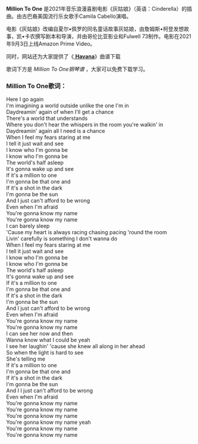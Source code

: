 

**Million To One** 是2021年音乐浪漫喜剧电影《灰姑娘》（英语：Cinderella）的插曲。由古巴裔美国流行乐女歌手Camila
Cabello演唱。

电影《灰姑娘》改编自夏尔•佩罗的同名童话故事灰姑娘，由詹姆斯•柯登发想故事，凯•卡农撰写剧本和导演，并由哥伦比亚影业和Fulwell
73制作。电影在2021年9月3日上线Amazon Prime Video。

同时，网站还为大家提供了《[ **Havana**](Music-8382-Havana-Camila-Cabello.html
"Havana")》曲谱下载

歌词下方是 _Million To One钢琴谱_ ，大家可以免费下载学习。

### Million To One歌词：

Here I go again  
I'm imagining a world outside unlike the one I'm in  
Daydreamin' again of when I'll get a chance  
There's a world that understands  
Where you don't hear the whispers in the room you're walkin' in  
Daydreamin' again all I need is a chance  
When I feel my fears staring at me  
I tell it just wait and see  
I know who I'm gonna be  
I know who I'm gonna be  
The world's half asleep  
It's gonna wake up and see  
If it's a million to one  
I'm gonna be that one and  
If it's a shot in the dark  
I'm gonna be the sun  
And I just can't afford to be wrong  
Even when I'm afraid  
You're gonna know my name  
You're gonna know my name  
I can barely sleep  
'Cause my heart is always racing chasing pacing 'round the room  
Livin' carefully is something I don't wanna do  
When I feel my fears staring at me  
I tell it just wait and see  
I know who I'm gonna be  
I know who I'm gonna be  
The world's half asleep  
It's gonna wake up and see  
If it's a million to one  
I'm gonna be that one and  
If it's a shot in the dark  
I'm gonna be the sun  
And I just can't afford to be wrong  
Even when I'm afraid  
You're gonna know my name  
You're gonna know my name  
I can see her now and then  
Wanna know what I could be yeah  
I see her laughin' 'cause she knew all along in her ahead  
So when the light is hard to see  
She's telling me  
If it's a million to one  
I'm gonna be that one and  
If it's a shot in the dark  
I'm gonna be the sun  
And I I just can't afford to be wrong  
Even when I'm afraid  
You're gonna know my name  
You're gonna know my name  
You're gonna know my name  
You're gonna know my name yeah  
You're gonna know my name  
You're gonna know my name

